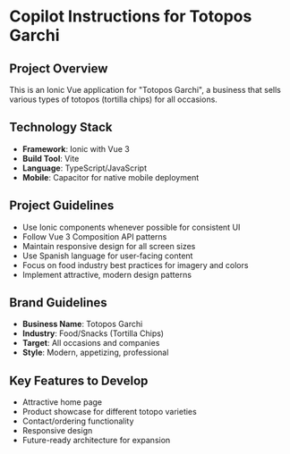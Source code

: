 # Copilot Instructions for Totopos Garchi

<!-- Use this file to provide workspace-specific custom instructions to Copilot. For more details, visit https://code.visualstudio.com/docs/copilot/copilot-customization#_use-a-githubcopilotinstructionsmd-file -->

## Project Overview

This is an Ionic Vue application for "Totopos Garchi", a business that sells various types of totopos (tortilla chips) for all occasions.

## Technology Stack

- **Framework**: Ionic with Vue 3
- **Build Tool**: Vite
- **Language**: TypeScript/JavaScript
- **Mobile**: Capacitor for native mobile deployment

## Project Guidelines

- Use Ionic components whenever possible for consistent UI
- Follow Vue 3 Composition API patterns
- Maintain responsive design for all screen sizes
- Use Spanish language for user-facing content
- Focus on food industry best practices for imagery and colors
- Implement attractive, modern design patterns

## Brand Guidelines

- **Business Name**: Totopos Garchi
- **Industry**: Food/Snacks (Tortilla Chips)
- **Target**: All occasions and companies
- **Style**: Modern, appetizing, professional

## Key Features to Develop

- Attractive home page
- Product showcase for different totopo varieties
- Contact/ordering functionality
- Responsive design
- Future-ready architecture for expansion
